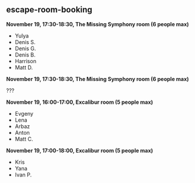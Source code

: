 ## escape-room-booking

**November 19, 17:30-18:30, The Missing Symphony room (6 people max)**

- Yulya
- Denis S.
- Denis G.
- Denis B.
- Harrison
- Matt D.


**November 19, 17:30-18:30, The Missing Symphony room (6 people max)**

???

**November 19, 16:00-17:00, Excalibur room (5 people max)**

- Evgeny
- Lena
- Arbaz
- Anton
- Matt C.


**November 19, 17:00-18:00, Excalibur room (5 people max)**

- Kris
- Yana
- Ivan P.
